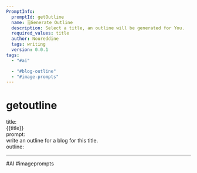 ```yaml
---
PromptInfo:
  promptId: getOutline
  name: 🗒️Generate Outline
  description: Select a title, an outline will be generated for You.
  required_values: title
  author: Noureddine
  tags: writing
  version: 0.0.1
tags:
  - "#ai"

  - "#blog-outline"
  - "#image-prompts"
---
```


# getoutline

title:  
{{title}}  
prompt:  
write an outline for a blog for this title.  
outline:

---

#AI #imageprompts

